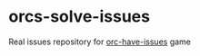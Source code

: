 # orcs-solve-issues
Real issues repository for [orc-have-issues](https://github.com/MikeAmputer/orcs-solve-issues) game
